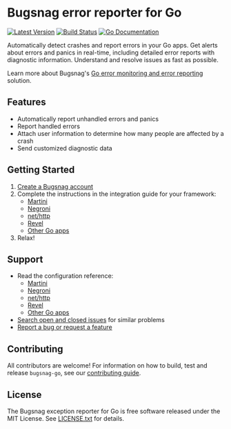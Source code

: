 # Bugsnag error reporter for Go
[![Latest Version](http://img.shields.io/github/release/bugsnag/bugsnag-go.svg?style=flat-square)](https://github.com/bugsnag/bugsnag-go/releases)
[![Build Status](https://travis-ci.com/bugsnag/bugsnag-go.svg)](https://travis-ci.com/bugsnag/bugsnag-go)
[![Go Documentation](http://img.shields.io/badge/godoc-documentation-blue.svg?style=flat-square)](http://godoc.org/github.com/bugsnag/bugsnag-go)

Automatically detect crashes and report errors in your Go apps. Get alerts about errors and panics in real-time, including detailed error reports with diagnostic information. Understand and resolve issues as fast as possible.

Learn more about Bugsnag's [Go error monitoring and error reporting](https://www.bugsnag.com/platforms/go-lang-error-reporting/) solution.

## Features

* Automatically report unhandled errors and panics
* Report handled errors
* Attach user information to determine how many people are affected by a crash
* Send customized diagnostic data

## Getting Started

1. [Create a Bugsnag account](https://bugsnag.com)
2. Complete the instructions in the integration guide for your framework:
    * [Martini](https://docs.bugsnag.com/platforms/go/martini)
    * [Negroni](https://docs.bugsnag.com/platforms/go/negroni)
    * [net/http](https://docs.bugsnag.com/platforms/go/net-http)
    * [Revel](https://docs.bugsnag.com/platforms/go/revel)
    * [Other Go apps](https://docs.bugsnag.com/platforms/go/other)
3. Relax!

## Support

* Read the configuration reference:
    * [Martini](https://docs.bugsnag.com/platforms/go/martini/configuration-options/)
    * [Negroni](https://docs.bugsnag.com/platforms/go/negroni/configuration-options/)
    * [net/http](https://docs.bugsnag.com/platforms/go/net-http/configuration-options/)
    * [Revel](https://docs.bugsnag.com/platforms/go/revel/configuration-options/)
    * [Other Go apps](https://docs.bugsnag.com/platforms/go/other/configuration-options/)
* [Search open and closed issues](https://github.com/bugsnag/bugsnag-go/issues?utf8=✓&q=is%3Aissue) for similar problems
* [Report a bug or request a feature](https://github.com/bugsnag/bugsnag-go/issues/new)

## Contributing

All contributors are welcome! For information on how to build, test and release `bugsnag-go`, see our [contributing guide](CONTRIBUTING.md).


## License

The Bugsnag exception reporter for Go is free software released under the MIT License. See [LICENSE.txt](LICENSE.txt) for details.
